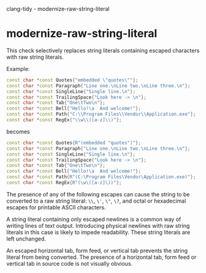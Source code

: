 clang-tidy - modernize-raw-string-literal

</div>

# modernize-raw-string-literal

This check selectively replaces string literals containing escaped
characters with raw string literals.

Example:

``` c++
const char *const Quotes{"embedded \"quotes\""};
const char *const Paragraph{"Line one.\nLine two.\nLine three.\n"};
const char *const SingleLine{"Single line.\n"};
const char *const TrailingSpace{"Look here -> \n"};
const char *const Tab{"One\tTwo\n"};
const char *const Bell{"Hello!\a  And welcome!"};
const char *const Path{"C:\\Program Files\\Vendor\\Application.exe"};
const char *const RegEx{"\\w\\([a-z]\\)"};
```

becomes

``` c++
const char *const Quotes{R"(embedded "quotes")"};
const char *const Paragraph{"Line one.\nLine two.\nLine three.\n"};
const char *const SingleLine{"Single line.\n"};
const char *const TrailingSpace{"Look here -> \n"};
const char *const Tab{"One\tTwo\n"};
const char *const Bell{"Hello!\a  And welcome!"};
const char *const Path{R"(C:\Program Files\Vendor\Application.exe)"};
const char *const RegEx{R"(\w\([a-z]\))"};
```

The presence of any of the following escapes can cause the string to be
converted to a raw string literal: `\\`, `\'`, `\"`, `\?`, and octal or
hexadecimal escapes for printable ASCII characters.

A string literal containing only escaped newlines is a common way of
writing lines of text output. Introducing physical newlines with raw
string literals in this case is likely to impede readability. These
string literals are left unchanged.

An escaped horizontal tab, form feed, or vertical tab prevents the
string literal from being converted. The presence of a horizontal tab,
form feed or vertical tab in source code is not visually obvious.
